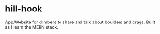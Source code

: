 # hill-hook
App/Website for climbers to share and talk about boulders and crags. Built as I learn the MERN stack.
